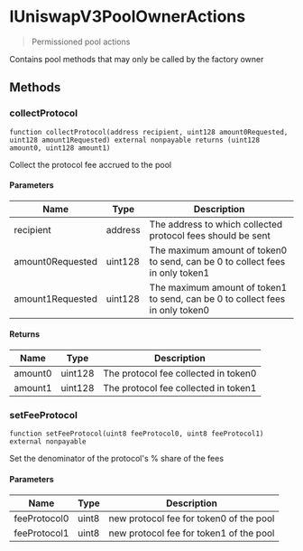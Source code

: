 # IUniswapV3PoolOwnerActions



> Permissioned pool actions

Contains pool methods that may only be called by the factory owner



## Methods

### collectProtocol

```solidity
function collectProtocol(address recipient, uint128 amount0Requested, uint128 amount1Requested) external nonpayable returns (uint128 amount0, uint128 amount1)
```

Collect the protocol fee accrued to the pool



#### Parameters

| Name | Type | Description |
|---|---|---|
| recipient | address | The address to which collected protocol fees should be sent |
| amount0Requested | uint128 | The maximum amount of token0 to send, can be 0 to collect fees in only token1 |
| amount1Requested | uint128 | The maximum amount of token1 to send, can be 0 to collect fees in only token0 |

#### Returns

| Name | Type | Description |
|---|---|---|
| amount0 | uint128 | The protocol fee collected in token0 |
| amount1 | uint128 | The protocol fee collected in token1 |

### setFeeProtocol

```solidity
function setFeeProtocol(uint8 feeProtocol0, uint8 feeProtocol1) external nonpayable
```

Set the denominator of the protocol&#39;s % share of the fees



#### Parameters

| Name | Type | Description |
|---|---|---|
| feeProtocol0 | uint8 | new protocol fee for token0 of the pool |
| feeProtocol1 | uint8 | new protocol fee for token1 of the pool |




